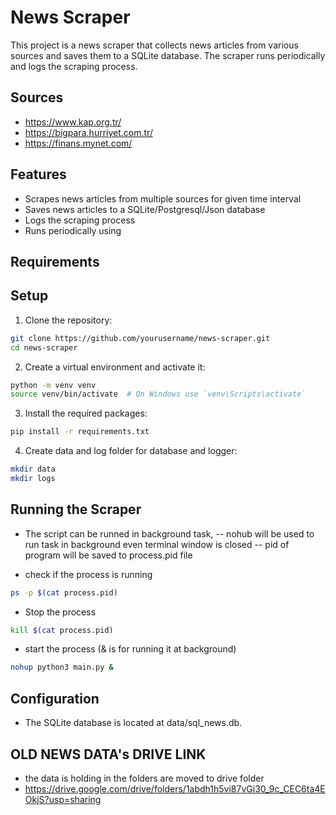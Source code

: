 # News Scraper

This project is a news scraper that collects news articles from various sources and saves them to a SQLite database. The scraper runs periodically and logs the scraping process.

## Sources 
- https://www.kap.org.tr/
- https://bigpara.hurriyet.com.tr/
- https://finans.mynet.com/

## Features
- Scrapes news articles from multiple sources for given time interval
- Saves news articles to a SQLite/Postgresql/Json database
- Logs the scraping process
- Runs periodically using 

## Requirements


## Setup

1. Clone the repository:

```sh
git clone https://github.com/yourusername/news-scraper.git
cd news-scraper
```

2. Create a virtual environment and activate it:
```sh
python -m venv venv
source venv/bin/activate  # On Windows use `venv\Scripts\activate`
```

3. Install the required packages:
```sh
pip install -r requirements.txt
```

4. Create data and log folder for database and logger:
```sh
mkdir data 
mkdir logs
```


## Running the Scraper
- The script can be runned in background task, 
-- nohub will be used to run task in background even terminal window is closed
-- pid of program will be saved to process.pid file

- check if the process is running
```sh
ps -p $(cat process.pid)
```
- Stop the process
```sh
kill $(cat process.pid)
```
- start the process (& is for running it at background)
```sh
nohup python3 main.py &
```


## Configuration
- The SQLite database is located at data/sql_news.db.

## OLD NEWS DATA's DRIVE LINK
- the data is holding in the folders are moved to drive folder
- https://drive.google.com/drive/folders/1abdh1h5vi87vGi30_9c_CEC6ta4EOkjS?usp=sharing
